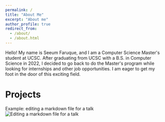 ```yaml
---
permalink: /
title: "About Me"
excerpt: "About me"
author_profile: true
redirect_from: 
  - /about/
  - /about.html
---
```


Hello! My name is Seeum Faruque, and I am a Computer Science Master's student at UCSC. After graduating from UCSC with a B.S. in Computer Science in 2022, I decided to go back to do the Master's program while
looking for internships and other job opportunities. I am eager to get my foot in the door of this exciting field.

Projects
========

Example: editing a markdown file for a talk
![Editing a markdown file for a talk](/images/editing-talk.png)